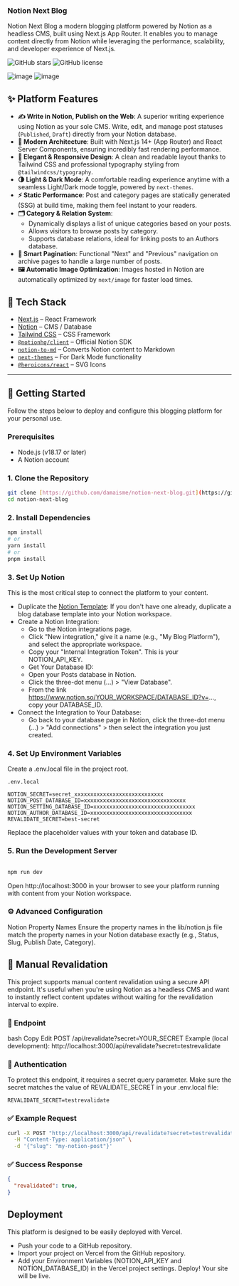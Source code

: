 ### Notion Next Blog
Notion Next Blog a modern blogging platform powered by Notion as a headless CMS, built using Next.js App Router. It enables you to manage content directly from Notion while leveraging the performance, scalability, and developer experience of Next.js.

![GitHub stars](https://img.shields.io/github/stars/damaisme/notion-next-blog?style=social)
![GitHub license](https://img.shields.io/github/license/damaisme/notion-next-blog)

![image](https://github.com/user-attachments/assets/178e8e0f-b34c-49e0-a8e4-8d7c3d2c1a52)
![image](https://github.com/user-attachments/assets/c1a5ff2c-f3e2-4581-93f4-f9056d73efa9)


## ✨ Platform Features

* **✍️ Write in Notion, Publish on the Web**: A superior writing experience using Notion as your sole CMS. Write, edit, and manage post statuses (`Published`, `Draft`) directly from your Notion database.
* **🚀 Modern Architecture**: Built with Next.js 14+ (App Router) and React Server Components, ensuring incredibly fast rendering performance.
* **🎨 Elegant & Responsive Design**: A clean and readable layout thanks to Tailwind CSS and professional typography styling from `@tailwindcss/typography`.
* **🌗 Light & Dark Mode**: A comfortable reading experience anytime with a seamless Light/Dark mode toggle, powered by `next-themes`.
* **⚡️ Static Performance**: Post and category pages are statically generated (SSG) at build time, making them feel instant to your readers.
* **🗂️ Category & Relation System**:
    * Dynamically displays a list of unique categories based on your posts.
    * Allows visitors to browse posts by category.
    * Supports database relations, ideal for linking posts to an Authors database.
* **📄 Smart Pagination**: Functional "Next" and "Previous" navigation on archive pages to handle a large number of posts.
* **🖼️ Automatic Image Optimization**: Images hosted in Notion are automatically optimized by `next/image` for faster load times.

## 🔧 Tech Stack

* [Next.js](https://nextjs.org/) – React Framework
* [Notion](https://notion.so) – CMS / Database
* [Tailwind CSS](https://tailwindcss.com/) – CSS Framework
* [`@notionhq/client`](https://github.com/makenotion/notion-sdk-js) – Official Notion SDK
* [`notion-to-md`](https://github.com/souvikinator/notion-to-md) – Converts Notion content to Markdown
* [`next-themes`](https://github.com/pacocoursey/next-themes) – For Dark Mode functionality
* [`@heroicons/react`](https://heroicons.com/) – SVG Icons

---

## 🚀 Getting Started

Follow the steps below to deploy and configure this blogging platform for your personal use.

### Prerequisites

* Node.js (v18.17 or later)
* A Notion account
  
### 1. Clone the Repository

```bash
git clone [https://github.com/damaisme/notion-next-blog.git](https://github.com/damaisme/notion-next-blog.git)
cd notion-next-blog
```

### 2. Install Dependencies
```Bash
npm install
# or
yarn install
# or
pnpm install
```
### 3. Set Up Notion
This is the most critical step to connect the platform to your content.

- Duplicate the [Notion Template](https://futuristic-seagull-1eb.notion.site/Notion-Next-Blog-212872a4f66280299997e80a3b02d020?source=copy_link): If you don't have one already, duplicate a blog database template into your Notion workspace.
- Create a Notion Integration:
   - Go to the Notion integrations page.
   - Click "New integration," give it a name (e.g., "My Blog Platform"), and select the appropriate workspace.
   - Copy your "Internal Integration Token". This is your NOTION_API_KEY.
   - Get Your Database ID:
   - Open your Posts database in Notion.
   - Click the three-dot menu (...) > "View Database".
   - From the link https://www.notion.so/YOUR_WORKSPACE/DATABASE_ID?v=..., copy your DATABASE_ID.
- Connect the Integration to Your Database:
   - Go back to your database page in Notion, click the three-dot menu (...) > "Add connections" > then select the integration you just created.

### 4. Set Up Environment Variables
Create a .env.local file in the project root.
```
.env.local

NOTION_SECRET=secret_xxxxxxxxxxxxxxxxxxxxxxxxxxxx
NOTION_POST_DATABASE_ID=xxxxxxxxxxxxxxxxxxxxxxxxxxxxxxxx
NOTION_SETTING_DATABASE_ID=xxxxxxxxxxxxxxxxxxxxxxxxxxxxxxxx
NOTION_AUTHOR_DATABASE_ID=xxxxxxxxxxxxxxxxxxxxxxxxxxxxxxxx
REVALIDATE_SECRET=best-secret
```
Replace the placeholder values with your token and database ID.

### 5. Run the Development Server
```Bash

npm run dev
```
Open http://localhost:3000 in your browser to see your platform running with content from your Notion workspace.

### ⚙️ Advanced Configuration
Notion Property Names
Ensure the property names in the lib/notion.js file match the property names in your Notion database exactly (e.g., Status, Slug, Publish Date, Category).

## 🔁 Manual Revalidation
This project supports manual content revalidation using a secure API endpoint. It's useful when you're using Notion as a headless CMS and want to instantly reflect content updates without waiting for the revalidation interval to expire.

### 📌 Endpoint
bash
Copy
Edit
POST /api/revalidate?secret=YOUR_SECRET
Example (local development):
http://localhost:3000/api/revalidate?secret=testrevalidate

### 🔐 Authentication
To protect this endpoint, it requires a secret query parameter. Make sure the secret matches the value of REVALIDATE_SECRET in your .env.local file:
```env
REVALIDATE_SECRET=testrevalidate
```
### ✅ Example Request
```bash
curl -X POST "http://localhost:3000/api/revalidate?secret=testrevalidate" \
  -H "Content-Type: application/json" \
  -d '{"slug": "my-notion-post"}'
```
### ✅ Success Response
```json
{
  "revalidated": true,
}
```


## Deployment
This platform is designed to be easily deployed with Vercel.
- Push your code to a GitHub repository.
- Import your project on Vercel from the GitHub repository.
- Add your Environment Variables (NOTION_API_KEY and NOTION_DATABASE_ID) in the Vercel project settings.
Deploy! Your site will be live.
